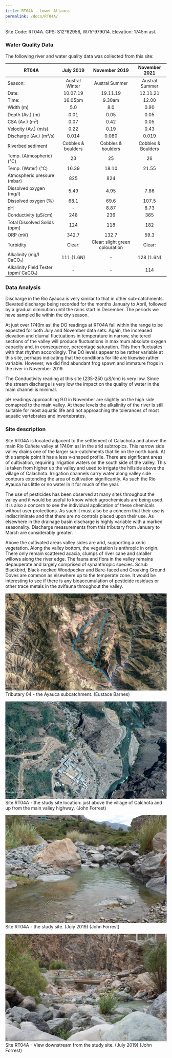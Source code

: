 ```yaml
---
title: RT04A - Lower Allauca
permalink: /docs/RT04A/
---
```


Site Code: RT04A.  GPS: S12°62956, W75°979014. Elevation:
1745m asl.


### Water Quality Data

The following river and water quality data was collected from this site:

|     RT04A                                   |          July 2019        |              November 2019             |        November 2021      |
|---------------------------------------------|:-------------------------:|:--------------------------------------:|:-------------------------:|
|     Season:                                 |       Austral Winter      |              Austral Summer            |       Austral Summer      |
|     Date:                                   |          10.07.19         |                 19.11.19               |          12.11.21         |
|     Time:                                   |           16.05pm         |                  9.30am                |            12.00          |
|     Width (m)                               |             5.0           |                   8.0                  |            0.90           |
|     Depth (Av.) (m)                         |            0.01           |                   0.05                 |            0.05           |
|     CSA (Av.) (m²)                          |            0.07           |                   0.42                 |            0.05           |
|     Velocity (Av.) (m/s)                    |            0.22           |                   0.19                 |            0.43           |
|     Discharge (Av.) (m³/s)                  |            0.014          |                  0.080                 |            0.019          |
|     Riverbed sediment                       |     Cobbles & boulders    |            Cobbles & boulders          |     Cobbles & Boulders    |
|     Temp. (Atmospheric) (°C)                |             23            |                    25                  |             26            |
|     Temp. (Water) (°C)                      |            16.39          |                  18.10                 |            21.55          |
|     Atmospheric pressure (mbar)             |             825           |                   824                  |                           |
|     Dissolved oxygen (mg/l)                 |            5.49           |                   4.95                 |            7.86           |
|     Dissolved oxygen (%)                    |            68.1           |                   69.6                 |            107.5          |
|     pH                                      |              -            |                   8.87                 |            8.73           |
|     Conductivity (µS/cm)                    |             248           |                   236                  |             365           |
|     Total Dissolved Solids (ppm)            |             124           |                   118                  |             182           |
|     ORP (mV)                                |            342.7          |                  132.7                 |            59.3           |
|     Turbidity                               |           Clear:          |     Clear: slight green colouration    |           Clear:          |
|     Alkalinity (mg/l CaCO₃)                 |         111 (1.6N)        |                    -                   |         128 (1.6N)        |
|     Alkalinity Field Tester (ppm/ CaCO₃)    |              -            |                    -                   |             114           |


### Data Analysis
Discharge in the Rio Ayauca is very similar to that in other sub-catchments. Elevated discharge being recorded for the months January to April, followed by a gradual diminution until the rains start in December. The periods we have sampled lie within the dry season.   

At just over 1740m asl the DO readings at RT04A fall within the range to be expected for both July and November data sets. Again, the increased elevation and diurnal fluctuations in temperature in narrow, sheltered sections of the valley will produce fluctuations in maximum absolute oxygen capacity and, in consequence, percentage saturation. This then fluctuates with that rhythm accordingly. The DO levels appear to be rather variable at this site, perhaps indicating that the conditions for life are likewise rather variable. However, we did find abundant frog spawn and immature frogs in the river in November 2019.

The Conductivity reading at this site (235-250 (µS/cm) is very low. Since the stream discharge is very low the impact on the quality of water in the main channel is minimal.  

pH readings approaching 9.0 in November are slightly on the high side comapred to the main valley. At these levels the alkalinity of the river is still suitable for most aquatic life and not approaching the tolerances of most aquatic vertebrates and invertebrates.


### Site description
Site RT04A is located adjacent to the settlement of Calachota and above the main Rio Cañete valley at 1740m asl in the arid subtropics. This narrow side valley drains one of the larger sub-catchments that lie on the north bank. At this sample point it has a less v-shaped profile. There are significant areas of cultivation, requiring irrigation waters on the south side of the valley. This is taken from higher up the valley and used to irrigate the hillside above the village of Calachota. Irrigation channels carry water along valley side contours extending the area of cultivation significantly. As such the Rio Ayauca has little or no water in it for much of the year. 

The use of pesticides has been observed at many sites throughout the valley and it would be useful to know which agrochemicals are being used. It is also a concern to see the individual application of these chemicals without user protections. As such it must also be a concern that their use is indiscriminate and that there are no controls placed upon their use. As elsewhere in the drainage basin discharge is highly variable with a marked seasonality. Discharge measurements from this tributary from January to March are considerably greater.

Above the cultivated areas valley sides are arid, supporting a xeric vegetation. Along the valley bottom, the vegetation is anthropic in origin. There only remain scattered acacia, clumps of river cane and smaller willows along the river edge. The fauna and flora in the valley remains depauperate and largely comprised of synanthropic species. Scrub Blackbird, Black-necked Woodpecker and Bare-faced and Croaking Ground Doves are common as elsewhere up to the temperate zone. It would be interesting to see if there is any bioaccumulation of pesticide residues or other trace metals in the avifauna throughout the valley. 


![Tributary T04 - the Ayauca subcatchment. (Eustace Barnes)](/assets/SiteDescriptions/T4/T4Ayuacasubcatchment.jpg)
Tributary 04 - the Ayauca subcatchment. (Eustace Barnes)


![Site T04A - the study site location. (John Forrest)](/assets/SiteDescriptions/T4/RT04ALowerAyaucavalley.jpg)
Site RT04A - the study site location: just above the village of Calchota and up from the main valley highway. (John Forrest)


![Site T04A - the study site. (John Forrest)](/assets/SiteDescriptions/T4/T4AStudysite.JPG)
Site RT04A - the study site. (July 2019) (John Forrest)


![Site T04A - View downstream from the study site. (John Forrest)](/assets/SiteDescriptions/T4/T4AViewdownstream.JPG)
Site RT04A - View downstream from the study site. (July 2019) (John Forrest)
